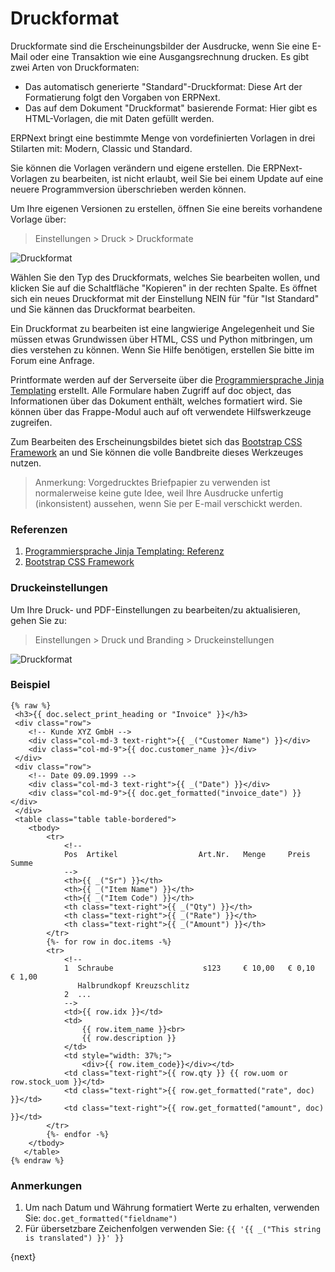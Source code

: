 <!-- add-breadcrumbs -->
# Druckformat

Druckformate sind die Erscheinungsbilder der Ausdrucke, wenn Sie eine E-Mail oder eine Transaktion wie eine Ausgangsrechnung drucken. Es gibt zwei Arten von Druckformaten:

* Das automatisch generierte "Standard"-Druckformat: Diese Art der Formatierung folgt den Vorgaben von ERPNext.
* Das auf dem Dokument "Druckformat" basierende Format: Hier gibt es HTML-Vorlagen, die  mit Daten gefüllt werden.

ERPNext bringt eine bestimmte Menge von vordefinierten Vorlagen in drei Stilarten mit: Modern, Classic und Standard.

Sie können die Vorlagen verändern und eigene erstellen. Die ERPNext-Vorlagen zu bearbeiten, ist nicht erlaubt, weil Sie bei einem Update auf eine neuere Programmversion überschrieben werden können.

Um Ihre eigenen Versionen zu erstellen, öffnen Sie eine bereits vorhandene Vorlage über:

> Einstellungen > Druck > Druckformate

![Druckformat]({{docs_base_url}}/v12/assets/img/customize/print-settings.png)

Wählen Sie den Typ des Druckformats, welches Sie bearbeiten wollen, und klicken Sie auf die Schaltfläche "Kopieren" in der rechten Spalte. Es öffnet sich ein neues Druckformat mit der Einstellung NEIN für "für "Ist Standard" und Sie kännen das Druckformat bearbeiten.

Ein Druckformat zu bearbeiten ist eine langwierige Angelegenheit und Sie müssen etwas Grundwissen über HTML, CSS und Python mitbringen, um dies verstehen zu können. Wenn Sie Hilfe benötigen, erstellen Sie bitte im Forum eine Anfrage.

Printformate werden auf der Serverseite über die [Programmiersprache Jinja Templating](http://jinja.pocoo.org/docs/templates/) erstellt. Alle Formulare haben Zugriff auf doc object, das Informationen über das Dokument enthält, welches formatiert wird. Sie können über das Frappe-Modul auch auf oft verwendete Hilfswerkzeuge zugreifen.

Zum Bearbeiten des Erscheinungsbildes bietet sich das [Bootstrap CSS Framework](http://getbootstrap.com/)  an und Sie können die volle Bandbreite dieses Werkzeuges nutzen.

> Anmerkung: Vorgedrucktes Briefpapier zu verwenden ist normalerweise keine gute Idee, weil Ihre Ausdrucke unfertig (inkonsistent) aussehen, wenn Sie per E-mail verschickt werden.

### Referenzen

1. [Programmiersprache Jinja Templating: Referenz](http://jinja.pocoo.org/docs/templates/)
2. [Bootstrap CSS Framework](http://getbootstrap.com/)

### Druckeinstellungen

Um Ihre Druck- und PDF-Einstellungen zu bearbeiten/zu aktualisieren, gehen Sie zu:

> Einstellungen > Druck und Branding > Druckeinstellungen

![Druckformat]({{docs_base_url}}/v12/assets/img/customize/print-settings.png)

### Beispiel

```jinja
{% raw %}
 <h3>{{ doc.select_print_heading or "Invoice" }}</h3>
 <div class="row">
    <!-- Kunde XYZ GmbH -->
    <div class="col-md-3 text-right">{{ _("Customer Name") }}</div>
    <div class="col-md-9">{{ doc.customer_name }}</div>
 </div>
 <div class="row">
    <!-- Date 09.09.1999 -->
    <div class="col-md-3 text-right">{{ _("Date") }}</div>
    <div class="col-md-9">{{ doc.get_formatted("invoice_date") }}</div>
 </div>
 <table class="table table-bordered">
    <tbody>
        <tr>
            <!--
            Pos  Artikel                  Art.Nr.   Menge     Preis     Summe
            -->
            <th>{{ _("Sr") }}</th>
            <th>{{ _("Item Name") }}</th>
            <th>{{ _("Item Code") }}</th>
            <th class="text-right">{{ _("Qty") }}</th>
            <th class="text-right">{{ _("Rate") }}</th>
            <th class="text-right">{{ _("Amount") }}</th>
        </tr>
        {%- for row in doc.items -%}
        <tr>
            <!-- 
            1  Schraube                    s123     € 10,00   € 0,10   € 1,00
               Halbrundkopf Kreuzschlitz
            2  ...
            -->
            <td>{{ row.idx }}</td>
            <td>
                {{ row.item_name }}<br>
                {{ row.description }}
            </td>
            <td style="width: 37%;">
                <div>{{ row.item_code}}</div></td>
            <td class="text-right">{{ row.qty }} {{ row.uom or row.stock_uom }}</td>
            <td class="text-right">{{ row.get_formatted("rate", doc) }}</td>
            <td class="text-right">{{ row.get_formatted("amount", doc) }}</td>
        </tr>
        {%- endfor -%}
    </tbody>
   </table>
{% endraw %}
```

### Anmerkungen

1. Um nach Datum und Währung formatiert Werte zu erhalten, verwenden Sie: `doc.get_formatted("fieldname")`
1. Für übersetzbare Zeichenfolgen verwenden Sie: `{{ '{{ _("This string is translated") }}' }}`

{next}
